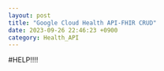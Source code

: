 ```yaml
---
layout: post
title: "Google Cloud Health API-FHIR CRUD"
date: 2023-09-26 22:46:23 +0900
category: Health_API
---
```

#HELP!!!!